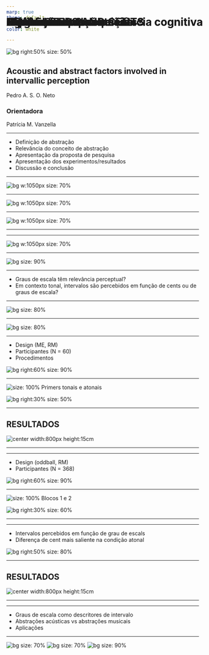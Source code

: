 ```yaml
---
marp: true
theme: default
backgroundColor: #606060
color: white

---
```


<style>
footer {
  color: white
}
</style>


![bg right:50% size: 50%](principal-png/neuro.png)
 

# SCALE STEPS AND CENTS
## Acoustic and abstract factors involved in intervallic perception


Pedro A. S. O. Neto

### Orientadora 
Patrícia M. Vanzella

<!--
_footer: 'Defesa de mestrado - Centro de Matemática, Computação e Cognição'
-->

---

# Roteiro da apresentação

- Definição de abstração
- Relevância do conceito de abstração
- Apresentação da proposta de pesquisa
- Apresentação dos experimentos/resultados
- Discussão e conclusão


---
<style scoped>
section {
  padding: 60;
}
h1 {
  position: fixed;
  top: 1em;

}
</style>

# Abstração
![bg w:1050px size: 70%](principal-png/abstract.png) 

<!--
_footer: Fonte: https://computersciencewiki.org/
-->

---
<style scoped>
section {
  padding: 60;
}
h1 {
  position: fixed;
  top: 1em;

}
</style>

# Abstração
![bg w:1050px size: 70%](principal-png/abstraction2.png) 

<!--
_footer: Fonte: https://computersciencewiki.org/
-->

---
<style scoped>
section {
  padding: 60;
}
h1 {
  position: fixed;
  top: 1em;

}
</style>
# Abstração
![bg w:1050px size: 70%](principal-png/abstracao.jpg)

---

# Música, abstração e ciência cognitiva

---
<style scoped>
section {
  padding: 60;
}
h1 {
  position: fixed;
  top: 1em;

}
</style>
# Música, abstração e ciência cognitiva
![bg w:1050px size: 70%](principal-png/ab3.jpg) 

---
<style scoped>
section {
  padding: 60;
}
h1 {
  position: fixed;
  top: 2em;

}
</style>

# Graus de escala ou cents?
![bg size: 90%](principal-png/fig1.jpg) 


<!--
_footer: Música, abstração e ciência cognitiva
-->

---

# Perguntas de pesquisa

- Graus de escala têm relevância perceptual?
- Em contexto tonal, intervalos são percebidos em função de cents ou de graus de escala?


---
<style scoped>
section {
  padding: 60;
}
h1 {
  position: fixed;
  top: 2em;

}
</style>
# Hipóteses

![bg size: 80%](principal-png/pergunta1.png) 

<!--
_footer: Experimento 1: Hipótese 1
-->


---
<style scoped>
section {
  padding: 60;
}
h1 {
  position: fixed;
  top: 2em;

}
</style>
# Hipóteses

![bg size: 80%](principal-png/pergunta2.png) 



<!--
_footer: Experimento 1: Hipótese 2
-->

---


# Experimento 1

- Design (ME, RM)
- Participantes (N = 60)
- Procedimentos 

![bg right:60% size: 90%](principal-png/timeline.png) 


---

# Estímulos

![size: 100%](principal-png/stimuli.png) 
Primers tonais e atonais


![bg right:30% size: 50%](principal-png/qr_exp1.png) 

<!--
_footer: Experimento 1: Estímulos
-->

---

## RESULTADOS

![center width:800px height:15cm](principal-png/exp1_result.jpg) 

<!--
_footer: Experimento 1: Resultados
-->
---

---
# Experimento 2

- Design (oddball, RM)
- Participantes (N = 368)

![bg right:60% size: 90%](principal-png/palheiro.jpg) 


---

# Estímulos

![size: 100%](principal-png/exp2.png) 
Blocos 1 e 2


![bg right:30% size: 60%](principal-png/qr_exp2.png) 

<!--
_footer: Experimento 2: Estímulos
-->
---

---

# Hipóteses

- Intervalos percebidos em função de grau de escals
- Diferença de cent mais saliente na condição atonal

![bg right:50% size: 80%](principal-png/oddball.png) 


---

## RESULTADOS

![center width:800px height:15cm](principal-png/exp2_result.png) 

<!--
_footer: Experimento 2: Resultados
-->
---

---

# Discussão e conclusões

- Graus de escala como descritores de intervalo
- Abstrações acústicas vs abstrações musicais
- Aplicações


---

# Agradecimentos

<style scoped>
section {
  padding: 60;
}
h1 {
  position: fixed;
  top: 2em;

}
</style>

![bg size: 70%](principal-png/logotipo-ufabc-abaixo.png)
![bg size: 70%](principal-png/neuro.png)
![bg size: 90%](principal-png/neuromusica.png)